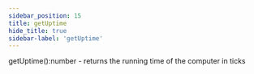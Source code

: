 ```yaml
---
sidebar_position: 15
title: getUptime
hide_title: true
sidebar-label: 'getUptime'
---
```


getUptime():number - returns the running time of the computer in ticks